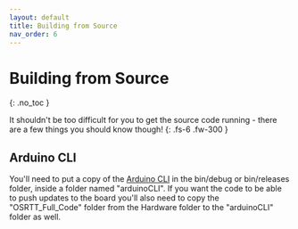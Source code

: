 ```yaml
---
layout: default
title: Building from Source
nav_order: 6
---
```


# Building from Source
{: .no_toc }


It shouldn't be too difficult for you to get the source code running - there are a few things you should know though!
{: .fs-6 .fw-300 }


## Arduino CLI

You'll need to put a copy of the [Arduino CLI](https://github.com/arduino/arduino-cli) in the bin/debug or bin/releases folder, inside a folder named "arduinoCLI". If you want the code to be able to push updates to the board you'll also need to copy the "OSRTT_Full_Code" folder from the Hardware folder to the "arduinoCLI" folder as well.



